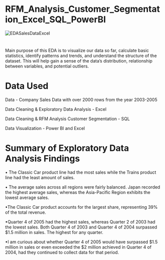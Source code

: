# RFM_Analysis_Customer_Segmentation_Excel_SQL_PowerBI
![EDASalesDataExcel](https://github.com/raventheanalyst/RFM_Analysis_Customer_Segmentation_Excel_SQL_PowerBI/assets/128438737/1aac046b-e8bf-40bd-8aad-685b48a0c31b)
<!DOCTYPE html>
<html>
<head>
<!-- HTML Codes by Quackit.com -->
<meta name="viewport" content="width=device-width, initial-scale=1">
</head>
<body>
<h1></h1>
<p>Main purpose of this EDA is to visualize our data so far, calculate basic statistics, identify patterns and trends, and understand the structure of the dataset. This will help gain a sense of the data’s distribution, relationship between variables, and potential outliers. </p>
</body>

<!DOCTYPE html>
<html>
<head>
<!-- HTML Codes by Quackit.com -->
<meta name="viewport" content="width=device-width, initial-scale=1">
<meta name="description" content="Data  - Company Sales Data with over 2000 rows from the year 2003-2005
Data Cleaning & Exploratory Data Analysis - Excel
Data Cleaning & RFM Analysis Customer Segmentation - SQL 
Data Visualization - Power BI and Excel">
</head>
<body>
<h1>Data Used</h1>
<p>Data  - Company Sales Data with over 2000 rows from the year 2003-2005</p>
<p>Data Cleaning & Exploratory Data Analysis - Excel</p>
<p>Data Cleaning & RFM Analysis Customer Segmentation - SQL </p>
<p>Data Visualization - Power BI and Excel</p>
</body>
</html>

<!DOCTYPE html>
<html>
<head>
<!-- HTML Codes by Quackit.com -->
<title>
</title>
<meta name="viewport" content="width=device-width, initial-scale=1">
</head>
<body>
<h1>Summary of Exploratory Data Analysis Findings</h1>
<p>• The Classic Car product line had the most sales while the Trains product line had the least amount of sales.</p>
<p>• The average sales across all regions were fairly balanced. Japan recorded the highest average sales, whereas the Asia-Pacific Region exhibits the lowest average sales. </p>
<p>•The Classic Car product accounts for the largest share, representing 39% of the total revenue.</p>
<p>•Quarter 4 of 2005 had the highest sales, whereas Quarter 2 of 2003 had the lowest sales. Both Quarter 4 of 2003 and Quarter 4 of 2004 surpassed $1.5 million in sales. The highest for any quarter.</p>
<p>•I am curious about whether Quarter 4 of 2005 would have surpassed $1.5 million in sales or even exceeded the $2 million achieved in Quarter 4 of 2004, had they continued to collect data for that period. </p>
</body>
</html>

